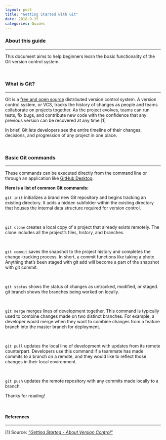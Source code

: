 ```yaml
---
layout: post
title: "Getting Started with Git"
date: 2018-9-15
categories: Guides
---
```


### About this guide
---

This document aims to help beginners leαrn the bαsic functionality of the Git version control system.

<br/>

### What is Git? 
---

Git is a [free and open source](https://git-scm.com/about/free-and-open-source) distributed version control system. A version control system, or VCS, tracks the history of changes as people and teams collaborate on projects together. As the project evolves, teams can run tests, fix bugs, and contribute new code with the confidence that any previous version can be recovered at any time.[1]

In brief, Git lets developers see the entire timeline of their changes, decisions, and progression of any project in one place.

<br/>

### Basic Git commands
---

These commands can be executed directly from the command line or through an application like [GitHub Desktop](https://desktop.github.com/). 


**Here is a list of common Git commands:**


`git init` initializes a brand new Git repository and begins tracking an existing directory. It adds a hidden subfolder within the existing directory that houses the internal data structure required for version control.

<br/>

`git clone` creates a local copy of a project that already exists remotely. The clone includes all the project’s files, history, and branches.


<br/>

`git commit` saves the snapshot to the project history and completes the change-tracking process. In short, a commit functions like taking a photo. Anything that’s been staged with git add will become a part of the snapshot with git commit.

<br/>

`git status` shows the status of changes as untracked, modified, or staged.
git branch shows the branches being worked on locally.

<br/>

`git merge` merges lines of development together. This command is typically used to combine changes made on two distinct branches. For example, a developer would merge when they want to combine changes from a feature branch into the master branch for deployment.

<br/>

`git pull` updates the local line of development with updates from its remote counterpart. Developers use this command if a teammate has made commits to a branch on a remote, and they would like to reflect those changes in their local environment.

<br/>

`git push` updates the remote repository with any commits made locally to a branch.

Thanks for reading! 

<br/>

#### References
---

[1] Source: _["Getting Started - About Version Control"](https://git-scm.com/book/en/v2/Getting-Started-About-Version-Control)_
